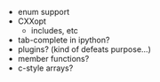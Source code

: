- enum support
- CXXopt
    - includes, etc
- tab-complete in ipython?
- plugins? (kind of defeats purpose...)
- member functions?
- c-style arrays?
